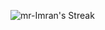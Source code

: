 ![mr-Imran's Streak](https://github-readme-streak-stats.herokuapp.com/?user=mr-Imran&theme=dark&hide_border=true)
